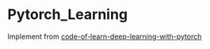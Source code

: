 # Pytorch_Learning

Implement from [code-of-learn-deep-learning-with-pytorch](https://github.com/L1aoXingyu/code-of-learn-deep-learning-with-pytorch)

